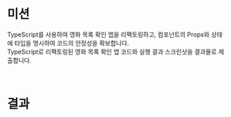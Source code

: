 # 미션
TypeScript를 사용하여 영화 목록 확인 앱을 리팩토링하고, 컴포넌트의 Props와 상태에 타입을 명시하여 코드의 안정성을 확보합니다.  
TypeScript로 리팩토링된 영화 목록 확인 앱 코드와 실행 결과 스크린샷을 결과물로 제출합니다.  

<br>

# 결과
